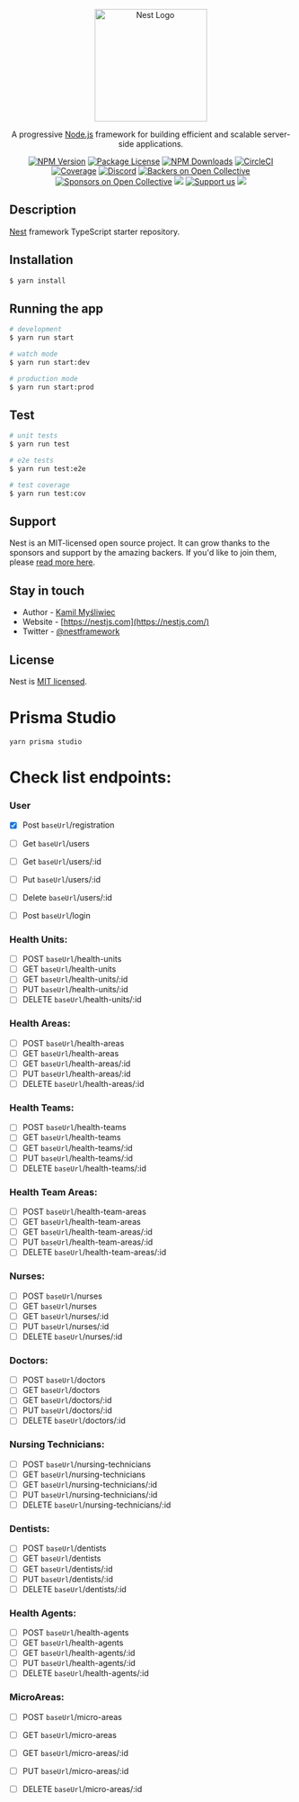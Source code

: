 <p align="center">
  <a href="http://nestjs.com/" target="blank"><img src="https://nestjs.com/img/logo-small.svg" width="200" alt="Nest Logo" /></a>
</p>

[circleci-image]: https://img.shields.io/circleci/build/github/nestjs/nest/master?token=abc123def456
[circleci-url]: https://circleci.com/gh/nestjs/nest

  <p align="center">A progressive <a href="http://nodejs.org" target="_blank">Node.js</a> framework for building efficient and scalable server-side applications.</p>
    <p align="center">
<a href="https://www.npmjs.com/~nestjscore" target="_blank"><img src="https://img.shields.io/npm/v/@nestjs/core.svg" alt="NPM Version" /></a>
<a href="https://www.npmjs.com/~nestjscore" target="_blank"><img src="https://img.shields.io/npm/l/@nestjs/core.svg" alt="Package License" /></a>
<a href="https://www.npmjs.com/~nestjscore" target="_blank"><img src="https://img.shields.io/npm/dm/@nestjs/common.svg" alt="NPM Downloads" /></a>
<a href="https://circleci.com/gh/nestjs/nest" target="_blank"><img src="https://img.shields.io/circleci/build/github/nestjs/nest/master" alt="CircleCI" /></a>
<a href="https://coveralls.io/github/nestjs/nest?branch=master" target="_blank"><img src="https://coveralls.io/repos/github/nestjs/nest/badge.svg?branch=master#9" alt="Coverage" /></a>
<a href="https://discord.gg/G7Qnnhy" target="_blank"><img src="https://img.shields.io/badge/discord-online-brightgreen.svg" alt="Discord"/></a>
<a href="https://opencollective.com/nest#backer" target="_blank"><img src="https://opencollective.com/nest/backers/badge.svg" alt="Backers on Open Collective" /></a>
<a href="https://opencollective.com/nest#sponsor" target="_blank"><img src="https://opencollective.com/nest/sponsors/badge.svg" alt="Sponsors on Open Collective" /></a>
  <a href="https://paypal.me/kamilmysliwiec" target="_blank"><img src="https://img.shields.io/badge/Donate-PayPal-ff3f59.svg"/></a>
    <a href="https://opencollective.com/nest#sponsor"  target="_blank"><img src="https://img.shields.io/badge/Support%20us-Open%20Collective-41B883.svg" alt="Support us"></a>
  <a href="https://twitter.com/nestframework" target="_blank"><img src="https://img.shields.io/twitter/follow/nestframework.svg?style=social&label=Follow"></a>
</p>
  <!--[![Backers on Open Collective](https://opencollective.com/nest/backers/badge.svg)](https://opencollective.com/nest#backer)
  [![Sponsors on Open Collective](https://opencollective.com/nest/sponsors/badge.svg)](https://opencollective.com/nest#sponsor)-->

## Description

[Nest](https://github.com/nestjs/nest) framework TypeScript starter repository.

## Installation

```bash
$ yarn install
```

## Running the app

```bash
# development
$ yarn run start

# watch mode
$ yarn run start:dev

# production mode
$ yarn run start:prod
```

## Test

```bash
# unit tests
$ yarn run test

# e2e tests
$ yarn run test:e2e

# test coverage
$ yarn run test:cov
```

## Support

Nest is an MIT-licensed open source project. It can grow thanks to the sponsors and support by the amazing backers. If you'd like to join them, please [read more here](https://docs.nestjs.com/support).

## Stay in touch

- Author - [Kamil Myśliwiec](https://kamilmysliwiec.com)
- Website - [https://nestjs.com](https://nestjs.com/)
- Twitter - [@nestframework](https://twitter.com/nestframework)

## License

Nest is [MIT licensed](LICENSE).


# Prisma Studio

```
yarn prisma studio
```



# Check list endpoints:

### User

- [x] Post ```baseUrl```/registration
- [ ] Get ```baseUrl```/users
- [ ] Get ```baseUrl```/users/:id
- [ ] Put ```baseUrl```/users/:id
- [ ] Delete ```baseUrl```/users/:id
- [ ] Post ```baseUrl```/login


### Health Units:

- [ ] POST ```baseUrl```/health-units
- [ ] GET ```baseUrl```/health-units
- [ ] GET ```baseUrl```/health-units/:id
- [ ] PUT ```baseUrl```/health-units/:id
- [ ] DELETE ```baseUrl```/health-units/:id
  
### Health Areas:

- [ ] POST ```baseUrl```/health-areas
- [ ] GET ```baseUrl```/health-areas
- [ ] GET ```baseUrl```/health-areas/:id
- [ ] PUT ```baseUrl```/health-areas/:id
- [ ] DELETE ```baseUrl```/health-areas/:id
  
### Health Teams:

- [ ] POST ```baseUrl```/health-teams
- [ ] GET ```baseUrl```/health-teams
- [ ] GET ```baseUrl```/health-teams/:id
- [ ] PUT ```baseUrl```/health-teams/:id
- [ ] DELETE ```baseUrl```/health-teams/:id
  
### Health Team Areas:

- [ ] POST ```baseUrl```/health-team-areas
- [ ] GET ```baseUrl```/health-team-areas
- [ ] GET ```baseUrl```/health-team-areas/:id
- [ ] PUT ```baseUrl```/health-team-areas/:id
- [ ] DELETE ```baseUrl```/health-team-areas/:id
  
### Nurses:

- [ ] POST ```baseUrl```/nurses
- [ ] GET ```baseUrl```/nurses
- [ ] GET ```baseUrl```/nurses/:id
- [ ] PUT ```baseUrl```/nurses/:id
- [ ] DELETE ```baseUrl```/nurses/:id

### Doctors:

- [ ] POST ```baseUrl```/doctors
- [ ] GET ```baseUrl```/doctors
- [ ] GET ```baseUrl```/doctors/:id
- [ ] PUT ```baseUrl```/doctors/:id
- [ ] DELETE ```baseUrl```/doctors/:id
  
### Nursing Technicians:

- [ ] POST ```baseUrl```/nursing-technicians
- [ ] GET ```baseUrl```/nursing-technicians
- [ ] GET ```baseUrl```/nursing-technicians/:id
- [ ] PUT ```baseUrl```/nursing-technicians/:id
- [ ] DELETE ```baseUrl```/nursing-technicians/:id
  
### Dentists:

- [ ] POST ```baseUrl```/dentists
- [ ] GET ```baseUrl```/dentists
- [ ] GET ```baseUrl```/dentists/:id
- [ ] PUT ```baseUrl```/dentists/:id
- [ ] DELETE ```baseUrl```/dentists/:id
  
### Health Agents:

- [ ] POST ```baseUrl```/health-agents
- [ ] GET ```baseUrl```/health-agents
- [ ] GET ```baseUrl```/health-agents/:id
- [ ] PUT ```baseUrl```/health-agents/:id
- [ ] DELETE ```baseUrl```/health-agents/:id
  
### MicroAreas:

- [ ] POST ```baseUrl```/micro-areas
- [ ] GET ```baseUrl```/micro-areas
- [ ] GET ```baseUrl```/micro-areas/:id
- [ ] PUT ```baseUrl```/micro-areas/:id
- [ ] DELETE ```baseUrl```/micro-areas/:id
  